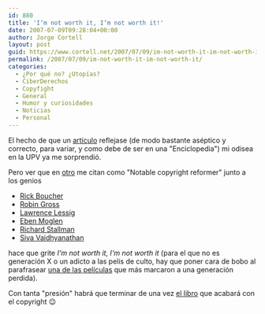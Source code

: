 ```yaml
---
id: 880
title: 'I‘m not worth it, I‘m not worth it!'
date: 2007-07-09T09:28:04+00:00
author: Jorge Cortell
layout: post
guid: https://www.cortell.net/2007/07/09/im-not-worth-it-im-not-worth-it/
permalink: /2007/07/09/im-not-worth-it-im-not-worth-it/
categories:
  - ¿Por qué no? ¿Utopías?
  - CiberDerechos
  - Copyfight
  - General
  - Humor y curiosidades
  - Noticias
  - Personal
---
```

El hecho de que un <a title="Artí­culo en WikiPedia" target="_blank" href="https://en.wikipedia.org/wiki/Jorge_Cortell">artí­culo</a> reflejase (de modo bastante aséptico y correcto, para variar, y como debe de ser en una "Enciclopedia") mi odisea en la UPV ya me sorprendió.
  
Pero ver que en <a title="Artí­culo que me cita en WikiPedia" target="_blank" href="https://en.wikipedia.org/wiki/Philosophy_of_copyright">otro</a> me citan como "Notable copyright reformer" junto a los genios

  * [Rick Boucher](https://en.wikipedia.org/wiki/Rick_Boucher "Rick Boucher")
  * [Robin Gross](https://en.wikipedia.org/wiki/Robin_Gross "Robin Gross")
  * [Lawrence Lessig](https://en.wikipedia.org/wiki/Lawrence_Lessig "Lawrence Lessig")
  * [Eben Moglen](https://en.wikipedia.org/wiki/Eben_Moglen "Eben Moglen")
  * [Richard Stallman](https://en.wikipedia.org/wiki/Richard_Stallman "Richard Stallman")
  * [Siva Vaidhyanathan](https://en.wikipedia.org/wiki/Siva_Vaidhyanathan "Siva Vaidhyanathan")

hace que grite _I‘m not worth it, I‘m not worth it_ (para el que no es generación X o un adicto a las pelis de culto, hay que poner cara de bobo al parafrasear <a title="Bill & Ted's Excellent Adventure" target="_blank" href="https://www.imdb.com/title/tt0096928/">una de las pelí­culas</a> que más marcaron a una generación perdida).

Con tanta "presión" habrá que terminar de una vez <a title="Suidad" target="_blank" href="https://www.cortell.net/suidad/">el libro</a> que acabará con el copyright 😉
